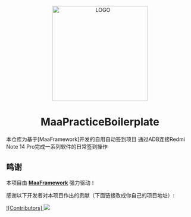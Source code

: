 <!-- markdownlint-disable MD033 MD041 -->
<p align="center">
  <img alt="LOGO" src="https://cdn.jsdelivr.net/gh/MaaAssistantArknights/design@main/logo/maa-logo_512x512.png" width="256" height="256" />
</p>

<div align="center">

# MaaPracticeBoilerplate

</div>

本仓库为基于[MaaFramework]开发的自用自动签到项目
通过ADB连接Redmi Note 14 Pro完成一系列软件的日常签到操作


## 鸣谢

本项目由 **[MaaFramework](https://github.com/MaaXYZ/MaaFramework)** 强力驱动！

感谢以下开发者对本项目作出的贡献（下面链接改成你自己的项目地址）:

[![Contributors]<a href="https://github.com/ShiroMaple/SRMP_Automation/graphs/contributors">
  <img src="https://contrib.rocks/image?repo=ShiroMaple/SRMP_Automation" />
</a>](https://github.com/ShiroMaple/SRMP_Automation/graphs/contributors)
